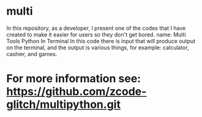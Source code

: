 # multi
In this repository, as a developer, I present one of the codes that I have created to make it easier for users so they don't get bored.
name: Multi Tools Python In Terminal
In this code there is input that will produce output on the terminal, and the output is various things, for example: calculator, cashier, and games.
# For more information see: https://github.com/zcode-glitch/multipython.git

